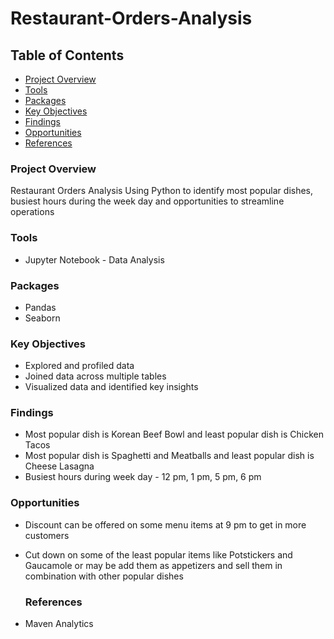 # Restaurant-Orders-Analysis

## Table of Contents

- [Project Overview](#project-overview)
- [Tools](#tools)
- [Packages](#packages)
- [Key Objectives](#key-objectives)
- [Findings](#findings)
- [Opportunities](#Opportunities)
- [References](#references)

### Project Overview
Restaurant Orders Analysis Using Python to identify most popular dishes, busiest hours during the week day and opportunities to streamline operations

### Tools
- Jupyter Notebook - Data Analysis

### Packages
- Pandas
- Seaborn

### Key Objectives
- Explored and profiled data
- Joined data across multiple tables
- Visualized data and identified key insights

### Findings
- Most popular dish is Korean Beef Bowl and least popular dish is Chicken Tacos
- Most popular dish is Spaghetti and Meatballs and least popular dish is Cheese Lasagna
- Busiest hours during week day - 12 pm, 1 pm, 5 pm, 6 pm

### Opportunities
- Discount can be offered on some menu items at 9 pm to get in more customers
- Cut down on some of the least popular items like Potstickers and Gaucamole or may be add them as appetizers and sell them in combination with other popular dishes
  
  ### References
- Maven Analytics
